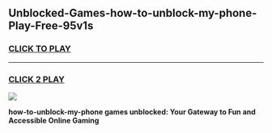 
## Unblocked-Games-how-to-unblock-my-phone-Play-Free-95v1s
<h3>
<a href="https://premium76.site?title=how-to-unblock-my-phone&ref=18A1">CLICK TO PLAY</a></h3>
<hr>

<h3>
<a href="https://premium76.site?title=how-to-unblock-my-phone&ref=18A1">CLICK 2 PLAY</a>
  
</h3>

<a href="https://premium76.site?title=how-to-unblock-my-phone&ref=18A1"><img src="https://clearcache.store/games.png"></a>


**how-to-unblock-my-phone games unblocked: Your Gateway to Fun and Accessible Online Gaming**

